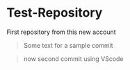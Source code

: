 # Test-Repository
First repository from this new account

> Some text for a sample commit

> now second commit using VScode